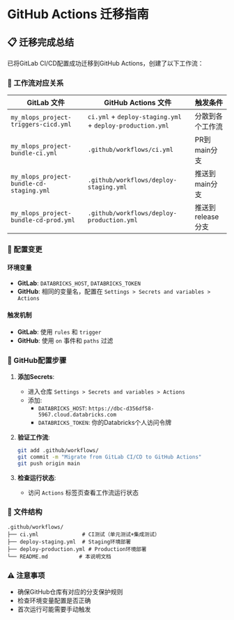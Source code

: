 # GitHub Actions 迁移指南

## 📋 迁移完成总结

已将GitLab CI/CD配置成功迁移到GitHub Actions，创建了以下工作流：

### 🔄 工作流对应关系

| GitLab 文件 | GitHub Actions 文件 | 触发条件 |
|-------------|---------------------|----------|
| `my_mlops_project-triggers-cicd.yml` | `ci.yml` + `deploy-staging.yml` + `deploy-production.yml` | 分散到各个工作流 |
| `my_mlops_project-bundle-ci.yml` | `.github/workflows/ci.yml` | PR到main分支 |
| `my_mlops_project-bundle-cd-staging.yml` | `.github/workflows/deploy-staging.yml` | 推送到main分支 |
| `my_mlops_project-bundle-cd-prod.yml` | `.github/workflows/deploy-production.yml` | 推送到release分支 |

### 🔧 配置变更

#### 环境变量
- **GitLab**: `DATABRICKS_HOST`, `DATABRICKS_TOKEN`
- **GitHub**: 相同的变量名，配置在 `Settings > Secrets and variables > Actions`

#### 触发机制
- **GitLab**: 使用 `rules` 和 `trigger`
- **GitHub**: 使用 `on` 事件和 `paths` 过滤

### 🚀 GitHub配置步骤

1. **添加Secrets**:
   - 进入仓库 `Settings > Secrets and variables > Actions`
   - 添加:
     - `DATABRICKS_HOST`: `https://dbc-d356df58-5967.cloud.databricks.com`
     - `DATABRICKS_TOKEN`: 你的Databricks个人访问令牌

2. **验证工作流**:
   ```bash
   git add .github/workflows/
   git commit -m "Migrate from GitLab CI/CD to GitHub Actions"
   git push origin main
   ```

3. **检查运行状态**:
   - 访问 `Actions` 标签页查看工作流运行状态

### 📁 文件结构
```
.github/workflows/
├── ci.yml              # CI测试（单元测试+集成测试）
├── deploy-staging.yml  # Staging环境部署
├── deploy-production.yml # Production环境部署
└── README.md          # 本说明文档
```

### ⚠️ 注意事项
- 确保GitHub仓库有对应的分支保护规则
- 检查环境变量配置是否正确
- 首次运行可能需要手动触发